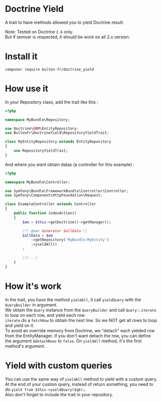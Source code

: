 # Doctrine Yield

A trait to have methods allowed you to yield Doctrine result.  

Note: Tested on Doctrine `2.6` only.  
But if semver is respected, it should be work on all 2.x version.

# Install it

`composer require bulton-fr/doctrine_yield`

# How use it

In your Repository class, add the trait like this :

```php
<?php

namespace MyBundle\Repository;

use Doctrine\ORM\EntityRepository;
use BultonFr\DoctrineYield\RepositoryYieldTrait;

class MyEntityRepository extends EntityRepository
{
    use RepositoryYieldTrait;
}
```

And where you want obtain datas (a controller for this example) :

```php
<?php

namespace MyBundle\Controller;

use Symfony\Bundle\FrameworkBundle\Controller\Controller;
use Symfony\Component\HttpFoundation\Request;

class ExampleController extends Controller
{
    public function indexAction()
    {
        $em = $this->getDoctrine()->getManager();

        /** @var Generator $allData */
        $allData = $em
            ->getRepository('MyBundle:MyEntity')
            ->yieldAll()
        ;

        //[...]
    }
}
```

# How it's work

In the trait, you have the method `yieldAll`, it call `yieldQuery` with the `QueryBuilder` in argument.  
We obtain the `Query` instance from the `QueryBuilder` and call `Query::iterate` to loop on each row, and yield each row.  
`iterate` do a `fetchRow` to obtain the next line. So we NOT get all rows to loop and yield on it.  
To avoid an override memory from Doctrine, we "detach" each yielded row from the EntityManager.
If you don't want detach the row, you can define the argument `$detachRows` to `false`.
On `yieldAll` method, it's the first method's argument.

# Yield with custom queries

You can use the same way of `yieldAll` method to yield with a custom query.
At the end of your custom query, instead of return something,
you need to do `yield from $this->yieldQuery($qb);`.  
Also don't forget to include the trait in your repository.
